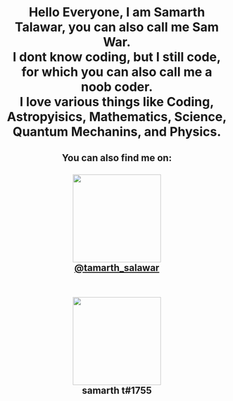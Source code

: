 <h1 align = "center"> Hello Everyone, I am Samarth Talawar, you can also call me Sam War.<br>
I dont know coding, but I still code, for which you can also call me a noob coder.<br>
I love various things like Coding, Astropyisics, Mathematics, Science, Quantum Mechanins, and Physics.
</h1>
<h2 align = "center">
You can also find me on: <br> <br>
	<a  href = "https://www.instagram.com/tamarth_salawar/"> 
	<img src = "https://miro.medium.com/max/5363/1*V7GYJQ_4lykfDzOf9q17eA.jpeg" height = "200"> <br>
	@tamarth_salawar
	</a> 
	<br> <br>
</h2>
<h2 align = "center">
	<img src = "https://yt3.ggpht.com/ytc/AAUvwniEUaBNWbH9Pk7A1cmIBdxnYt0YYrgNKx5h8grSMA=s900-c-k-c0x00ffffff-no-rj" height = "200"> <br>
	samarth t#1755
	
</h2>
